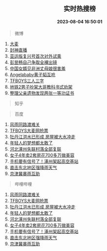 <div align="center"><h2>实时热搜榜</h2><h4>2023-08-04 16:50:01</h4></div>

> 微博  

1. [大麦](https://s.weibo.com/weibo?q=%E5%A4%A7%E9%BA%A6&t=31&band_rank=1&Refer=top)<br />
2. [封神直播](https://s.weibo.com/weibo?q=%E5%B0%81%E7%A5%9E%E7%9B%B4%E6%92%AD&t=31&band_rank=2&Refer=top)<br />
3. [亚运版复兴号首次对外试乘](https://s.weibo.com/weibo?q=%23%E4%BA%9A%E8%BF%90%E7%89%88%E5%A4%8D%E5%85%B4%E5%8F%B7%E9%A6%96%E6%AC%A1%E5%AF%B9%E5%A4%96%E8%AF%95%E4%B9%98%23&t=31&band_rank=3&Refer=top)<br />
4. [彭昱畅自己争取全裸出镜](https://s.weibo.com/weibo?q=%23%E5%BD%AD%E6%98%B1%E7%95%85%E8%87%AA%E5%B7%B1%E4%BA%89%E5%8F%96%E5%85%A8%E8%A3%B8%E5%87%BA%E9%95%9C%23&t=31&band_rank=4&Refer=top)<br />
5. [中国女婿见非洲丈母娘很害羞](https://s.weibo.com/weibo?q=%23%E4%B8%AD%E5%9B%BD%E5%A5%B3%E5%A9%BF%E8%A7%81%E9%9D%9E%E6%B4%B2%E4%B8%88%E6%AF%8D%E5%A8%98%E5%BE%88%E5%AE%B3%E7%BE%9E%23&t=31&band_rank=5&Refer=top)<br />
6. [Angelababy黄子韬互呛](https://s.weibo.com/weibo?q=%23Angelababy%E9%BB%84%E5%AD%90%E9%9F%AC%E4%BA%92%E5%91%9B%23&t=31&band_rank=6&Refer=top)<br />
7. [TFBOYS三人三字](https://s.weibo.com/weibo?q=%23TFBOYS%E4%B8%89%E4%BA%BA%E4%B8%89%E5%AD%97%23&t=31&band_rank=7&Refer=top)<br />
8. [地铁2男子吵架大哥教科书式劝架](https://s.weibo.com/weibo?q=%23%E5%9C%B0%E9%93%812%E7%94%B7%E5%AD%90%E5%90%B5%E6%9E%B6%E5%A4%A7%E5%93%A5%E6%95%99%E7%A7%91%E4%B9%A6%E5%BC%8F%E5%8A%9D%E6%9E%B6%23&t=31&band_rank=8&Refer=top)<br />
9. [整理父亲遗物发现两张一等功证书](https://s.weibo.com/weibo?q=%23%E6%95%B4%E7%90%86%E7%88%B6%E4%BA%B2%E9%81%97%E7%89%A9%E5%8F%91%E7%8E%B0%E4%B8%A4%E5%BC%A0%E4%B8%80%E7%AD%89%E5%8A%9F%E8%AF%81%E4%B9%A6%23&t=31&band_rank=9&Refer=top)<br />

> 知乎  


> 百度  

1. [风雨同路渡难关](https://www.baidu.com/s?wd=%E9%A3%8E%E9%9B%A8%E5%90%8C%E8%B7%AF%E6%B8%A1%E9%9A%BE%E5%85%B3&sa=fyb_news&rsv_dl=fyb_news)<br />
2. [TFBOYS大麦网抢票](https://www.baidu.com/s?wd=TFBOYS%E5%A4%A7%E9%BA%A6%E7%BD%91%E6%8A%A2%E7%A5%A8&sa=fyb_news&rsv_dl=fyb_news)<br />
3. [牡丹江洪水已形成 房屋被大水冲走](https://www.baidu.com/s?wd=%E7%89%A1%E4%B8%B9%E6%B1%9F%E6%B4%AA%E6%B0%B4%E5%B7%B2%E5%BD%A2%E6%88%90+%E6%88%BF%E5%B1%8B%E8%A2%AB%E5%A4%A7%E6%B0%B4%E5%86%B2%E8%B5%B0&sa=fyb_news&rsv_dl=fyb_news)<br />
4. [年轻人的梦想都太敢了](https://www.baidu.com/s?wd=%E5%B9%B4%E8%BD%BB%E4%BA%BA%E7%9A%84%E6%A2%A6%E6%83%B3%E9%83%BD%E5%A4%AA%E6%95%A2%E4%BA%86&sa=fyb_news&rsv_dl=fyb_news)<br />
5. [河北涿州失联村落全部复联](https://www.baidu.com/s?wd=%E6%B2%B3%E5%8C%97%E6%B6%BF%E5%B7%9E%E5%A4%B1%E8%81%94%E6%9D%91%E8%90%BD%E5%85%A8%E9%83%A8%E5%A4%8D%E8%81%94&sa=fyb_news&rsv_dl=fyb_news)<br />
6. [女子4年卖2套房花700多万做美容](https://www.baidu.com/s?wd=%E5%A5%B3%E5%AD%904%E5%B9%B4%E5%8D%962%E5%A5%97%E6%88%BF%E8%8A%B1700%E5%A4%9A%E4%B8%87%E5%81%9A%E7%BE%8E%E5%AE%B9&sa=fyb_news&rsv_dl=fyb_news)<br />
7. [手机要有信号了！涿州架起高空基站](https://www.baidu.com/s?wd=%E6%89%8B%E6%9C%BA%E8%A6%81%E6%9C%89%E4%BF%A1%E5%8F%B7%E4%BA%86%EF%BC%81%E6%B6%BF%E5%B7%9E%E6%9E%B6%E8%B5%B7%E9%AB%98%E7%A9%BA%E5%9F%BA%E7%AB%99&sa=fyb_news&rsv_dl=fyb_news)<br />
8. [直击东北地区强降雨天气](https://www.baidu.com/s?wd=%E7%9B%B4%E5%87%BB%E4%B8%9C%E5%8C%97%E5%9C%B0%E5%8C%BA%E5%BC%BA%E9%99%8D%E9%9B%A8%E5%A4%A9%E6%B0%94&sa=fyb_news&rsv_dl=fyb_news)<br />
9. [京津冀暴雨互助](https://www.baidu.com/s?wd=%E4%BA%AC%E6%B4%A5%E5%86%80%E6%9A%B4%E9%9B%A8%E4%BA%92%E5%8A%A9&sa=fyb_news&rsv_dl=fyb_news)<br />

> 哔哩哔哩  

1. [风雨同路渡难关](https://www.baidu.com/s?wd=%E9%A3%8E%E9%9B%A8%E5%90%8C%E8%B7%AF%E6%B8%A1%E9%9A%BE%E5%85%B3&sa=fyb_news&rsv_dl=fyb_news)<br />
2. [TFBOYS大麦网抢票](https://www.baidu.com/s?wd=TFBOYS%E5%A4%A7%E9%BA%A6%E7%BD%91%E6%8A%A2%E7%A5%A8&sa=fyb_news&rsv_dl=fyb_news)<br />
3. [牡丹江洪水已形成 房屋被大水冲走](https://www.baidu.com/s?wd=%E7%89%A1%E4%B8%B9%E6%B1%9F%E6%B4%AA%E6%B0%B4%E5%B7%B2%E5%BD%A2%E6%88%90+%E6%88%BF%E5%B1%8B%E8%A2%AB%E5%A4%A7%E6%B0%B4%E5%86%B2%E8%B5%B0&sa=fyb_news&rsv_dl=fyb_news)<br />
4. [年轻人的梦想都太敢了](https://www.baidu.com/s?wd=%E5%B9%B4%E8%BD%BB%E4%BA%BA%E7%9A%84%E6%A2%A6%E6%83%B3%E9%83%BD%E5%A4%AA%E6%95%A2%E4%BA%86&sa=fyb_news&rsv_dl=fyb_news)<br />
5. [河北涿州失联村落全部复联](https://www.baidu.com/s?wd=%E6%B2%B3%E5%8C%97%E6%B6%BF%E5%B7%9E%E5%A4%B1%E8%81%94%E6%9D%91%E8%90%BD%E5%85%A8%E9%83%A8%E5%A4%8D%E8%81%94&sa=fyb_news&rsv_dl=fyb_news)<br />
6. [女子4年卖2套房花700多万做美容](https://www.baidu.com/s?wd=%E5%A5%B3%E5%AD%904%E5%B9%B4%E5%8D%962%E5%A5%97%E6%88%BF%E8%8A%B1700%E5%A4%9A%E4%B8%87%E5%81%9A%E7%BE%8E%E5%AE%B9&sa=fyb_news&rsv_dl=fyb_news)<br />
7. [手机要有信号了！涿州架起高空基站](https://www.baidu.com/s?wd=%E6%89%8B%E6%9C%BA%E8%A6%81%E6%9C%89%E4%BF%A1%E5%8F%B7%E4%BA%86%EF%BC%81%E6%B6%BF%E5%B7%9E%E6%9E%B6%E8%B5%B7%E9%AB%98%E7%A9%BA%E5%9F%BA%E7%AB%99&sa=fyb_news&rsv_dl=fyb_news)<br />
8. [直击东北地区强降雨天气](https://www.baidu.com/s?wd=%E7%9B%B4%E5%87%BB%E4%B8%9C%E5%8C%97%E5%9C%B0%E5%8C%BA%E5%BC%BA%E9%99%8D%E9%9B%A8%E5%A4%A9%E6%B0%94&sa=fyb_news&rsv_dl=fyb_news)<br />
9. [京津冀暴雨互助](https://www.baidu.com/s?wd=%E4%BA%AC%E6%B4%A5%E5%86%80%E6%9A%B4%E9%9B%A8%E4%BA%92%E5%8A%A9&sa=fyb_news&rsv_dl=fyb_news)<br />
